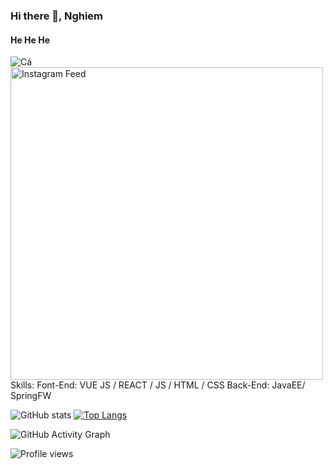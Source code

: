 ### Hi there 👋, Nghiem
#### He He He
![Cá](https://user-images.githubusercontent.com/72342095/116647597-1d3a7380-a9a5-11eb-9088-0a77f3e7f44c.png)
<img src="https://user-images.githubusercontent.com/72342095/116647597-1d3a7380-a9a5-11eb-9088-0a77f3e7f44c.png" width="500" alt="Instagram Feed" />
Skills: 
Font-End: VUE JS / REACT / JS / HTML / CSS
Back-End: JavaEE/ SpringFW



![GitHub stats](https://github-readme-stats.vercel.app/api?username=tranhuunghiem99&show_icons=true&count_private=true)  [![Top Langs](https://github-readme-stats.vercel.app/api/top-langs/?username=tranhuunghiem99&layout=compact)](https://github.com/tranhuunghiem99/github-readme-stats)

![GitHub Activity Graph](https://activity-graph.herokuapp.com/graph?username=tranhuunghiem99)  

![Profile views](https://gpvc.arturio.dev/tranhuunghiem99)  


